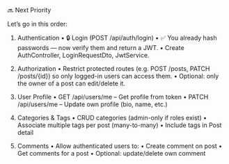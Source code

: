 🔜 Next Priority

Let’s go in this order:

1. Authentication
   • 🔒 Login (POST /api/auth/login)
   • ✅ You already hash passwords — now verify them and return a JWT.
   • Create AuthController, LoginRequestDto, JwtService.

2. Authorization
   • Restrict protected routes (e.g. POST /posts, PATCH /posts/{id}) so only logged-in users can access them.
   • Optional: only the owner of a post can edit/delete it.

3. User Profile
   • GET /api/users/me – Get profile from token
   • PATCH /api/users/me – Update own profile (bio, name, etc.)

4. Categories & Tags
   • CRUD categories (admin-only if roles exist)
   • Associate multiple tags per post (many-to-many)
   • Include tags in Post detail

5. Comments
   • Allow authenticated users to:
   • Create comment on post
   • Get comments for a post
   • Optional: update/delete own comment
